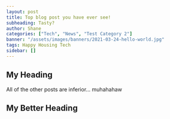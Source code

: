 ```yaml
---
layout: post
title: Top blog post you have ever see!
subheading: Tasty?
author: Shane
categories: ["Tech", "News", "Test Category 2"]
banner: "/assets/images/banners/2021-03-24-hello-world.jpg"
tags: Happy Housing Tech
sidebar: []
---
```



## My Heading

All of the other posts are inferior... muhahahaw
<!--Here is a lovely code snippet:

{% highlight typescript %}
function tester():void{

}
{% endhighlight %}-->

## My Better Heading

